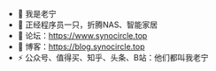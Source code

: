 - 👋 我是老宁
- 👀 正经程序员一只，折腾NAS、智能家居
- 💞️ 论坛：https://www.synocircle.top
- 🌱 博客：https://blog.synocircle.top
- ⚡ 公众号、值得买、知乎、头条、B站：他们都叫我老宁

<!---
laoning666/laoning666 is a ✨ special ✨ repository because its `README.md` (this file) appears on your GitHub profile.
You can click the Preview link to take a look at your changes.
--->

